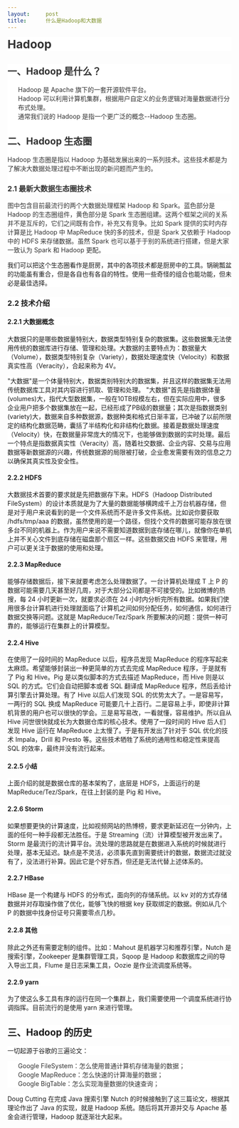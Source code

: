```yaml
---
layout:     post
title:      什么是Hadoop和大数据
---
```

<div id="article_content" class="article_content clearfix csdn-tracking-statistics" data-pid="blog" data-mod="popu_307" data-dsm="post">
								            <link rel="stylesheet" href="https://csdnimg.cn/release/phoenix/template/css/ck_htmledit_views-f76675cdea.css">
						<div class="htmledit_views" id="content_views">
                <div style="padding:0px;margin:0px;color:rgb(51,51,51);background-color:rgb(255,255,255);font-weight:bold;font-size:26px;"><span>Hadoop</span></div><div style="padding:0px;margin:0px;color:rgb(51,51,51);font-size:14px;background-color:rgb(255,255,255);"><h2 style="padding:0px;"><a></a><a></a><span>一、Hadoop 是什么？</span></h2><ol style="list-style:none;"><li style="padding:0px;margin-right:0px;margin-bottom:0px;"><span>Hadoop 是 Apache 旗下的一套开源软件平台。</span></li><li style="padding:0px;margin-right:0px;margin-bottom:0px;"><span>Hadoop 可以利用计算机集群，根据用户自定义的业务逻辑对海量数据进行分布式处理。</span></li><li style="padding:0px;margin-right:0px;margin-bottom:0px;"><span>通常我们说的 Hadoop 是指一个更广泛的概念--Hadoop 生态圈。</span></li></ol><h2 style="padding:0px;"><a></a><a></a><span>二、Hadoop 生态圈</span></h2><p><span>Hadoop 生态圈是指以 Hadoop 为基础发展出来的一系列技术。这些技术都是为了解决大数据处理过程中不断出现的新问题而产生的。</span></p><h3 style="padding:0px;"><a></a><a></a><span>2.1 最新大数据生态圈技术</span></h3></div><div style="padding:0px;margin:0px;color:rgb(51,51,51);font-size:14px;background-color:rgb(255,255,255);"><span><img src="https://img-blog.csdn.net/20180119084226600?watermark/2/text/aHR0cDovL2Jsb2cuY3Nkbi5uZXQvaG9ub3JXRQ==/font/5a6L5L2T/fontsize/400/fill/I0JBQkFCMA==/dissolve/70/gravity/SouthEast" alt="" style="color:rgb(51,51,51);font-size:14px;background-color:rgb(255,255,255);"><br></span></div><div style="padding:0px;margin:0px;color:rgb(51,51,51);font-size:14px;background-color:rgb(255,255,255);"><span>图中包含目前最流行的两个大数据处理框架 Hadoop 和 Spark。蓝色部分是 Hadoop 的生态圈组件，黄色部分是 Spark 生态圈组建。这两个框架之间的关系并不是互斥的，它们之间既有合作，补充又有竞争。比如 Spark 提供的实时内存计算是比 Hadoop 中 MapReduce 快的多的技术，但是 Spark 又依赖于 Hadoop 中的 HDFS 来存储数据。虽然 Spark 也可以基于于别的系统进行搭建，但是大家一致认为 Spark 和 Hadoop 更配。</span></div><p style="background-color:rgb(255,255,255);"><span>我们可以把这个生态圈看作是厨房，其中的各项技术都是厨房中的工具。锅碗瓢盆的功能虽有重合，但是各自也有各自的特性。使用一些奇怪的组合也能功能，但未必是最佳选择。</span></p><h3 style="padding:0px;background-color:rgb(255,255,255);"><a></a><a></a><span>2.2 技术介绍</span></h3><h4 style="padding:0px;background-color:rgb(255,255,255);"><span>2.2.1 大数据概念</span></h4><p style="background-color:rgb(255,255,255);"><span>大数据只的是哪些数据量特别大，数据类型特别复杂的数据集。这些数据集无法使用传统的数据库进行存储、管理和处理。大数据的主要特点为：数据量大（Volume），数据类型特别复杂（Variety），数据处理速度快（Velocity）和数据真实性高（Veracity），合起来称为 4V。</span></p><p style="background-color:rgb(255,255,255);">"大数据"是一个体量特别大，数据类别特别大的数据集，并且这样的数据集无法用传统数据库工具对其内容进行抓取、管理和处理。 "大数据"首先是指数据体量(volumes)大，指代大型数据集，一般在10TB规模左右，但在实际应用中，很多企业用户把多个数据集放在一起，已经形成了PB级的数据量；其次是指数据类别(variety)大，数据来自多种数据源，数据种类和格式日渐丰富，已冲破了以前所限定的结构化数据范畴，囊括了半结构化和非结构化数据。接着是数据处理速度（Velocity）快，在数据量非常庞大的情况下，也能够做到数据的实时处理。最后一个特点是指数据真实性（Veracity）高，随着社交数据、企业内容、交易与应用数据等新数据源的兴趣，传统数据源的局限被打破，企业愈发需要有效的信息之力以确保其真实性及安全性。<br><span></span><span></span><span></span><span></span><span></span><span></span><span></span><span></span><span></span><span></span><span></span><span></span><span></span><span></span><span></span><span></span><span></span><span></span><span></span><span></span><span></span><span></span><span></span><span></span><span></span><span></span><span></span><span></span><span></span><span></span><span></span><span></span><span></span><span></span><span></span><span></span><span></span><span></span></p><h4 style="padding:0px;background-color:rgb(255,255,255);"><span>2.2.2 HDFS</span></h4><p style="background-color:rgb(255,255,255);"><span>大数据技术首要的要求就是先把数据存下来。HDFS（Hadoop Distributed FileSystem）的设计本质就是为了大量的数据能够横跨成千上万台机器存储，但是对于用户来说看到的是一个文件系统而不是许多文件系统。比如说你要获取 /hdfs/tmp/aaa 的数据，虽然使用的是一个路径，但找个文件的数据可能存放在很多台不同的机器上。作为用户来说不需要知道数据到底存储在哪儿，就像你在单机上并不关心文件到底存储在磁盘那个扇区一样。这些数据交由 HDFS 来管理，用户可以更关注于数据的使用和处理。</span></p><h4 style="padding:0px;background-color:rgb(255,255,255);"><span>2.2.3 MapReduce</span></h4><p style="background-color:rgb(255,255,255);"><span>能够存储数据后，接下来就要考虑怎么处理数据了。一台计算机处理成 T 上 P 的数据可能需要几天甚至好几周，对于大部分公司都是不可接受的。比如微博的热搜，每 24 小时更新一次，就要求必须在 24 小时内分析完所有数据。如果我们使用很多台计算机进行处理就面临了计算机之间如何分配任务，如何通信，如何进行数据交换等问题。这就是 MapReduce/Tez/Spark 所要解决的问题：提供一种可靠的，能够运行在集群上的计算模型。</span></p><h4 style="padding:0px;background-color:rgb(255,255,255);"><span>2.2.4 Hive</span></h4><p style="background-color:rgb(255,255,255);"><span>在使用了一段时间的 MapReduce 以后，程序员发现 MapReduce 的程序写起来太麻烦。希望能够封装出一种更简单的方式去完成 MapReduce 程序，于是就有了 Pig 和 Hive。Pig 是以类似脚本的方式去描述 MapReduce，而 Hive 则是以 SQL 的方式。它们会自动把脚本或者 SQL 翻译成 MapReduce 程序，然后丢给计算引擎去计算处理。有了 Hive 以后人们发现 SQL 的优势太大了。一是容易写，一两行的 SQL 换成 MapReduce 可能要几十上百行。二是容易上手，即使非计算机背景的用户也可以很快的学会。三是易写易改，一看就懂，容易维护。所以自从 Hive 问世很快就成长为大数据仓库的核心技术。使用了一段时间的 Hive 后人们发现 Hive 运行在 MapReduce 上太慢了。于是有开发出了针对于 SQL 优化的技术 Impala，Drill 和 Presto 等。这些技术牺牲了系统的通用性和稳定性来提高 SQL 的效率，最终并没有流行起来。</span></p><h4 style="padding:0px;background-color:rgb(255,255,255);"><span>2.2.5 小结</span></h4><p style="background-color:rgb(255,255,255);"><span>上面介绍的就是数据仓库的基本架构了，底层是 HDFS，上面运行的是 MapReduce/Tez/Spark，在往上封装的是 Pig 和 Hive。</span></p><h4 style="padding:0px;background-color:rgb(255,255,255);"><span>2.2.6 Storm</span></h4><p style="background-color:rgb(255,255,255);"><span>如果想要更快的计算速度，比如视频网站的热博榜，要求更新延迟在一分钟内，上面的任何一种手段都无法胜任。于是 Streaming（流）计算模型被开发出来了。Storm 是最流行的流计算平台。流处理的思路就是在数据进入系统的时候就进行处理，基本无延迟。缺点是不灵活，必须事先直到需要统计的数据，数据流过就没有了，没法进行补算。因此它是个好东西，但还是无法代替上述体系的。</span></p><h4 style="padding:0px;background-color:rgb(255,255,255);"><span>2.2.7 HBase</span></h4><p style="background-color:rgb(255,255,255);"><span>HBase 是一个构建与 HDFS 的分布式，面向列的存储系统。以 kv 对的方式存储数据并对存取操作做了优化，能够飞快的根据 key 获取绑定的数据。例如从几个 P 的数据中找身份证号只需要零点几秒。</span></p><h4 style="padding:0px;background-color:rgb(255,255,255);"><span>2.2.8 其他</span></h4><p style="background-color:rgb(255,255,255);"><span>除此之外还有需要定制的组件。比如：Mahout 是机器学习和推荐引擎，Nutch 是搜索引擎，Zookeeper 是集群管理工具，Sqoop 是 Hadoop 和数据库之间的导入导出工具，Flume 是日志采集工具，Oozie 是作业流调度系统等。</span></p><h4 style="padding:0px;background-color:rgb(255,255,255);"><span>2.2.9 yarn</span></h4><p style="background-color:rgb(255,255,255);"><span>为了使这么多工具有序的运行在同一个集群上，我们需要使用一个调度系统进行协调指挥。目前流行的是使用 yarn 来进行管理。</span></p><h2 style="padding:0px;background-color:rgb(255,255,255);"><a></a><a></a><span>三、Hadoop 的历史</span></h2><p style="background-color:rgb(255,255,255);"><span>一切起源于谷歌的三遍论文：</span></p><ul style="list-style:none;color:rgb(51,51,51);font-size:14px;background-color:rgb(255,255,255);"><li style="padding:0px;"><span>Google FileSystem：怎么使用普通计算机存储海量的数据；</span></li><li style="padding:0px;"><span>Google MapReduce：怎么快速的计算海量的数据；</span></li><li style="padding:0px;"><span>Google BigTable：怎么实现海量数据的快速查询；</span></li></ul><p style="background-color:rgb(255,255,255);"><span>Doug Cutting 在完成 Java 搜索引擎 Nutch 的时候接触到了这三篇论文，根据其理论作出了 Java 的实现，就是 Hadoop 系统。随后将其开源并交与 Apache 基金会进行管理，Hadoop 就逐渐壮大起来。</span></p>            </div>
                </div>